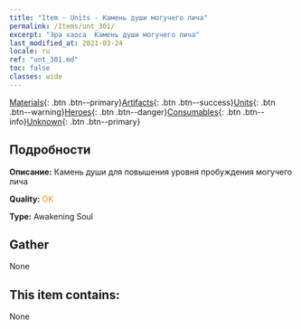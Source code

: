 ```yaml
---
title: "Item - Units - Камень души могучего лича"
permalink: /Items/unt_301/
excerpt: "Эра хаоса  Камень души могучего лича"
last_modified_at: 2021-03-24
locale: ru
ref: "unt_301.md"
toc: false
classes: wide
---
```

 [Materials](/ru/Items/){: .btn .btn--primary}[Artifacts](/ru/Items/Artifacts/){: .btn .btn--success}[Units](/ru/Items/Units/){: .btn .btn--warning}[Heroes](/ru/Items/Heroes/){: .btn .btn--danger}[Consumables](/ru/Items/Consumables/){: .btn .btn--info}[Unknown](/ru/Items/Unknown/){: .btn .btn--primary}

## Подробности
 **Описание:** Камень души для повышения уровня пробуждения могучего лича

 **Quality:** <span style="color: #FF8C00">OK</span>

 **Type:** Awakening Soul

## Gather

  None

## This item contains:

  None

